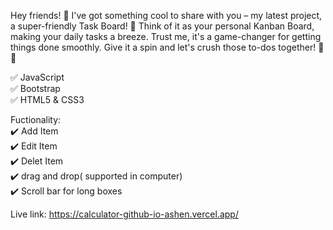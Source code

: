 Hey friends! 🚀 I've got something cool to share with you – my latest project, a super-friendly Task Board! 🎉 Think of it as your personal Kanban Board, making your daily tasks a breeze. Trust me, it's a game-changer for getting things done smoothly. Give it a spin and let's crush those to-dos together! 🚀💪 <br/>
 
✅ JavaScript  <br/>
✅ Bootstrap  <br/>
✅ HTML5 & CSS3  <br/>

Fuctionality:  <br/>
✔️ Add Item  <br/>
✔️ Edit Item  <br/>
✔️ Delet Item  <br/>
✔️ drag and drop( supported in computer) <br/>
✔️ Scroll bar for long boxes <br/>

Live link: https://calculator-github-io-ashen.vercel.app/
